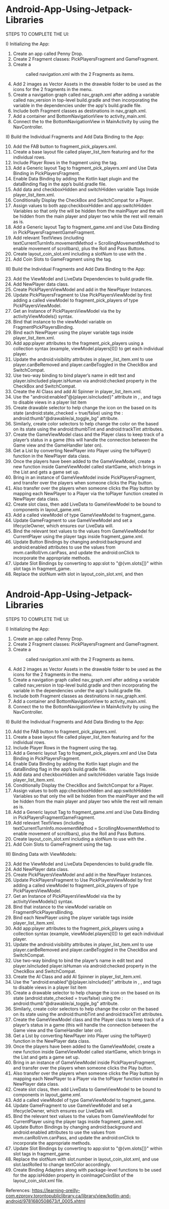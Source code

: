 # Android-App-Using-Jetpack-Libraries

STEPS TO COMPLETE THE UI:

I) Initializing the App:

1) Create an app called Penny Drop.
2) Create 2 Fragment classes: PickPlayersFragment and GameFragment.
3) Create a <menu> called navigation.xml with the 2 Fragments as items.
4) Add 2 images as Vector Assets in the drawable folder to be used as the icons for the 2 fragments in the menu.
5) Create a navigation graph called nav_graph.xml after adding a variable called nav_version in top-level build.gradle and then incorporating the variable in the dependencies under the app's build.gradle file.
6) Include both Fragment classes as destinations in nav_graph.xml.
7) Add a container <FragmentContainerView> and BottomNavigationView to activity_main.xml.
8) Connect the <FragmentContainerView> to the BottomNavigationView in MainActivity by using the NavController.

II) Build the Individual Fragments and Add Data Binding to the App:  

10) Add the FAB button to fragment_pick_players.xml.
11) Create a base layout file called player_list_item featuring <CheckBox> and <SwitchCompat> for the individual rows. 
12) Include Player Rows in the fragment using the <include> tag.
13) Add a Generic layout Tag to fragment_pick_players.xml and Use Data Binding in PickPlayersFragment.
14) Enable Data Binding by adding the Kotlin kapt plugin and the dataBinding flag in the app’s build.gradle file.
15) Add data and checkboxHidden and switchHidden variable Tags Inside player_list_item.xml.
16) Conditionally Display the CheckBox and SwitchCompat for a Player.
17) Assign values to both app:checkboxHidden and app:switchHidden Variables so that only the <SwitchCompat> will be hidden from the mainPlayer and the <CheckBox> will be hidden from the main player and player two while the rest will remain as is.
18) Add a Generic layout Tag to fragment_game.xml and Use Data Binding in PickPlayersFragmentGameFragment.
19) Add relevant TextViews (including textCurrentTurnInfo.movementMethod = ScrollingMovementMethod to enable movement of scrollbars), plus the Roll and Pass Buttons.
20) Create layout_coin_slot.xml including a slotNum <variable> to use with the <TextView>.
21) Add Coin Slots to GameFragment using the <include> tag.

III) Build the Individual Fragments and Add Data Binding to the App:

23) Add the ViewModel and LiveData Dependencies to build.gradle file.
24) Add NewPlayer data class.
25) Create PickPlayersViewModel and add in the NewPlayer Instances.
26) Update PickPlayersFragment to Use PickPlayersViewModel by first adding a <variable> called viewModel to fragment_pick_players of type PickPlayersViewModel.
27) Get an Instance of PickPlayersViewModel via the by activityViewModels() syntax.
28) Bind that instance to the viewModel variable on FragmentPickPlayersBinding.
29)  Bind each NewPlayer using the player variable tags inside  player_list_item.xml.
30) Add app:player attributes to the fragment_pick_players using a collection syntax (example, viewModel.players[0]) to get each individual player.
31) Update the android:visibility attributes in player_list_item.xml to use player.canBeRemoved and player.canBeToggled in the CheckBox and SwitchCompat.
32) Use two-way binding to bind player’s name in edit text and player.isIncluded player.isHuman via android:checked property in the CheckBox and SwitchCompat.
33) Create the AI Class and add AI Spinner in player_list_item.xml.
34) Use the "android:enabled"@{player.isIncluded}" attribute in <EditText>, <Spinner>, and <SwitchCompat> tags to disable views in a player list item
35) Create drawable selector to help change the icon on the <SwitchCompat> based on its state (android:state_checked = true/false) using the <SwitchCompat>: android:thumb"@drawable/ai_toggle_bg" attribute.
36) Similarly, create color selectors to help change the color on the <SwitchCompat> based on its state using the android:thumbTint and android:trackTint attributes.
37) Create the GameViewModel class and the Player class to keep track of a player’s status in a game (this will handle the connection between the Game view and the GameHandler later on).
38) Get a List<Player> by converting NewPlayer into Player using the toPlayer​() function in the NewPlayer data class.
39) Once the players have been added to the GameViewModel, create a new function inside GameViewModel called startGame, which brings in the List<Player> and gets a game set up.
40) Bring in an instance of GameViewModel inside PickPlayersFragment, and transfer over the players when someone clicks the Play button.
41) Also transfer over the players when someone clicks the Play button by mapping each NewPlayer to a Player via the toPlayer function created in NewPlayer data class.
42) Create slot class, then add LiveData to GameViewModel to be bound to components in layout_game.xml.
43) Add a <variable> called viewModel of type GameViewModel to fragment_game.
44) Update GameFragment to use GameViewModel and set a lifecycleOwner, which ensures our LiveData will.
45) Bind the relevant text values to the values from GameViewModel for CurrentPlayer using the player <TextView> tags inside fragment_game.xml.
46) Update Button Bindings by changing android:background and android:enabled attributes to use the values from mvm.canRoll/vm.canPass, and update the android:onClick to incorporate the appropriate methods.
50) Update Slot Bindings by converting to app:slot to "@{vm.slots[]}" within slot <include> tags in fragment_game.
51) Replace the slotNum <variable> with slot in layout_coin_slot.xml, and then 
# Android-App-Using-Jetpack-Libraries

STEPS TO COMPLETE THE UI:

I) Initializing the App:

1) Create an app called Penny Drop.
2) Create 2 Fragment classes: PickPlayersFragment and GameFragment.
3) Create a <menu> called navigation.xml with the 2 Fragments as items.
4) Add 2 images as Vector Assets in the drawable folder to be used as the icons for the 2 fragments in the menu.
5) Create a navigation graph called nav_graph.xml after adding a variable called nav_version in top-level build.gradle and then incorporating the variable in the dependencies under the app's build.gradle file.
6) Include both Fragment classes as destinations in nav_graph.xml.
7) Add a container <FragmentContainerView> and BottomNavigationView to activity_main.xml.
8) Connect the <FragmentContainerView> to the BottomNavigationView in MainActivity by using the NavController.

II) Build the Individual Fragments and Add Data Binding to the App:  

10) Add the FAB button to fragment_pick_players.xml.
11) Create a base layout file called player_list_item featuring <CheckBox> and <SwitchCompat> for the individual rows. 
12) Include Player Rows in the fragment using the <include> tag.
13) Add a Generic layout Tag to fragment_pick_players.xml and Use Data Binding in PickPlayersFragment.
14) Enable Data Binding by adding the Kotlin kapt plugin and the dataBinding flag in the app’s build.gradle file.
15) Add data and checkboxHidden and switchHidden variable Tags Inside player_list_item.xml.
16) Conditionally Display the CheckBox and SwitchCompat for a Player.
17) Assign values to both app:checkboxHidden and app:switchHidden Variables so that only the <SwitchCompat> will be hidden from the mainPlayer and the <CheckBox> will be hidden from the main player and player two while the rest will remain as is.
18) Add a Generic layout Tag to fragment_game.xml and Use Data Binding in PickPlayersFragmentGameFragment.
19) Add relevant TextViews (including textCurrentTurnInfo.movementMethod = ScrollingMovementMethod to enable movement of scrollbars), plus the Roll and Pass Buttons.
20) Create layout_coin_slot.xml including a slotNum <variable> to use with the <TextView>.
21) Add Coin Slots to GameFragment using the <include> tag.

III) Binding Data with ViewModels:    

23) Add the ViewModel and LiveData Dependencies to build.gradle file.
24) Add NewPlayer data class.
25) Create PickPlayersViewModel and add in the NewPlayer Instances.
26) Update PickPlayersFragment to Use PickPlayersViewModel by first adding a <variable> called viewModel to fragment_pick_players of type PickPlayersViewModel.
27) Get an Instance of PickPlayersViewModel via the by activityViewModels() syntax.
28) Bind that instance to the viewModel variable on FragmentPickPlayersBinding.
29) Bind each NewPlayer using the player variable tags inside player_list_item.xml.
30) Add app:player attributes to the fragment_pick_players using a collection syntax (example, viewModel.players[0]) to get each individual player.
31) Update the android:visibility attributes in player_list_item.xml to use player.canBeRemoved and player.canBeToggled in the CheckBox and SwitchCompat.
32) Use two-way binding to bind the player’s name in edit text and player.isIncluded player.isHuman via android:checked property in the CheckBox and SwitchCompat.
33) Create the AI Class and add AI Spinner in player_list_item.xml.
34) Use the "android:enabled"@{player.isIncluded}" attribute in <EditText>, <Spinner>, and <SwitchCompat> tags to disable views in a player list item
35) Create a drawable selector to help change the icon on the <SwitchCompat> based on its state (android:state_checked = true/false) using the <SwitchCompat>: android:thumb"@drawable/ai_toggle_bg" attribute.
36) Similarly, create color selectors to help change the color on the <SwitchCompat> based on its state using the android:thumbTint and android:trackTint attributes.
37) Create the GameViewModel class and the Player class to keep track of a player’s status in a game (this will handle the connection between the Game view and the GameHandler later on).
38) Get a List<Player> by converting NewPlayer into Player using the toPlayer​() function in the NewPlayer data class.
39) Once the players have been added to the GameViewModel, create a new function inside GameViewModel called startGame, which brings in the List<Player> and gets a game set up.
40) Bring in an instance of GameViewModel inside PickPlayersFragment, and transfer over the players when someone clicks the Play button.
41) Also transfer over the players when someone clicks the Play button by mapping each NewPlayer to a Player via the toPlayer function created in NewPlayer data class.
42) Create slot class, then add LiveData to GameViewModel to be bound to components in layout_game.xml.
43) Add a <variable> called viewModel of type GameViewModel to fragment_game.
44) Update GameFragment to use GameViewModel and set a lifecycleOwner, which ensures our LiveData will.
45) Bind the relevant text values to the values from GameViewModel for CurrentPlayer using the player <TextView> tags inside fragment_game.xml.
46) Update Button Bindings by changing android:background and android:enabled attributes to use the values from mvm.canRoll/vm.canPass, and update the android:onClick to incorporate the appropriate methods.
50) Update Slot Bindings by converting to app:slot to "@{vm.slots[]}" within slot <include> tags in fragment_game.
51) Replace the slotNum <variable> with slot.number in layout_coin_slot.xml, and use slot.lastRolled to change textColor accordingly. 
52) Create Binding Adapters along with package-level functions to be used for the app:isHidden property in coinImageCoinSlot <ImageView> of the layout_coin_slot.xml file.

References: https://learning-oreilly-com.ezproxy.torontopubliclibrary.ca/library/view/kotlin-and-android/9781680508673/f_0005.xhtml
